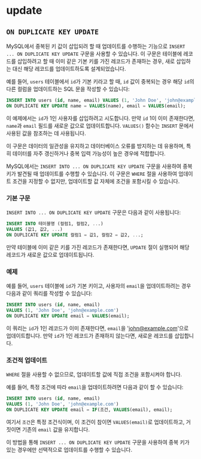 # update

## `ON DUPLICATE KEY UPDATE`

MySQL에서 중복된 키 값이 삽입되려 할 때 업데이트를 수행하는 기능으로 `INSERT ... ON DUPLICATE KEY UPDATE` 구문을 사용할 수 있습니다.
이 구문은 테이블에 레코드를 삽입하려고 할 때 이미 같은 기본 키를 가진 레코드가 존재하는 경우, 새로 삽입하는 대신 해당 레코드를 업데이트하도록 설계되었습니다.

예를 들어, `users` 테이블에서 `id`가 기본 키라고 할 때, `id` 값이 중복되는 경우 해당 `id`의 다른 컬럼을 업데이트하는 SQL 문을 작성할 수 있습니다:

```sql
INSERT INTO users (id, name, email) VALUES (1, 'John Doe', 'john@example.com')
ON DUPLICATE KEY UPDATE name = VALUES(name), email = VALUES(email);
```

이 예제에서는 `id`가 1인 사용자를 삽입하려고 시도합니다. 만약 `id` 1이 이미 존재한다면, `name`과 `email` 필드를 새로운 값으로 업데이트합니다. `VALUES()` 함수는 `INSERT` 문에서 사용된 값을 참조하는 데 사용됩니다.

이 구문은 데이터의 일관성을 유지하고 데이터베이스 오류를 방지하는 데 유용하며, 특히 데이터를 자주 갱신하거나 중복 입력 가능성이 높은 경우에 적합합니다.

MySQL에서는 `INSERT INTO ... ON DUPLICATE KEY UPDATE` 구문을 사용하여 중복 키가 발견될 때 업데이트를 수행할 수 있습니다. 이 구문은 `WHERE` 절을 사용하여 업데이트 조건을 지정할 수 없지만, 업데이트할 값 자체에 조건을 포함시킬 수 있습니다.

### 기본 구문

`INSERT INTO ... ON DUPLICATE KEY UPDATE` 구문은 다음과 같이 사용됩니다:

```sql
INSERT INTO 테이블명 (컬럼1, 컬럼2, ...)
VALUES (값1, 값2, ...)
ON DUPLICATE KEY UPDATE 컬럼1 = 값1, 컬럼2 = 값2, ...;
```

만약 테이블에 이미 같은 키를 가진 레코드가 존재한다면, `UPDATE` 절이 실행되어 해당 레코드가 새로운 값으로 업데이트됩니다.

### 예제

예를 들어, `users` 테이블에 `id`가 기본 키이고, 사용자의 `email`을 업데이트하려는 경우 다음과 같이 쿼리를 작성할 수 있습니다:

```sql
INSERT INTO users (id, name, email)
VALUES (1, 'John Doe', 'john@example.com')
ON DUPLICATE KEY UPDATE email = VALUES(email);
```

이 쿼리는 `id`가 1인 레코드가 이미 존재한다면, `email`을 '<john@example.com>'으로 업데이트합니다. 만약 `id`가 1인 레코드가 존재하지 않는다면, 새로운 레코드를 삽입합니다.

### 조건적 업데이트

`WHERE` 절을 사용할 수 없으므로, 업데이트할 값에 직접 조건을 포함시켜야 합니다.

예를 들어, 특정 조건에 따라 `email`을 업데이트하려면 다음과 같이 할 수 있습니다:

```sql
INSERT INTO users (id, name, email)
VALUES (1, 'John Doe', 'john@example.com')
ON DUPLICATE KEY UPDATE email = IF(조건, VALUES(email), email);
```

여기서 `조건`은 특정 조건식이며, 이 조건이 참이면 `VALUES(email)`로 업데이트하고, 거짓이면 기존의 `email` 값을 유지합니다.

이 방법을 통해 `INSERT ... ON DUPLICATE KEY UPDATE` 구문을 사용하여 중복 키가 있는 경우에만 선택적으로 업데이트를 수행할 수 있습니다.
